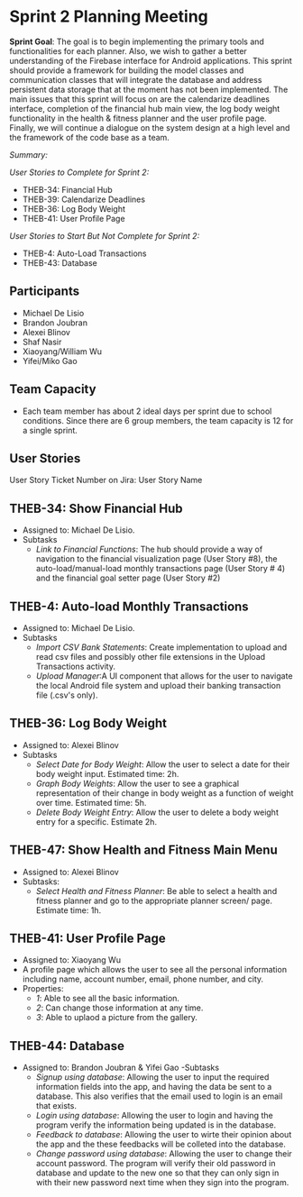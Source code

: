 # Sprint 2 Planning Meeting

**Sprint Goal**: The goal is to begin implementing the primary tools and functionalities for each planner. Also, we wish to gather a better understanding of the Firebase interface for Android applications.
This sprint should provide a framework for building the model classes and communication classes that will integrate the database and address persistent data storage that at the moment has not been implemented.
The main issues that this sprint will focus on are the calendarize deadlines interface, completion of the financial hub main view, the log body weight functionality in the health & fitness planner and the user profile page. Finally, we will continue a dialogue on the system design at a high level and the framework of the code base as a team.

*Summary:*

*User Stories to Complete for Sprint 2:*
- THEB-34: Financial Hub
- THEB-39: Calendarize Deadlines
- THEB-36: Log Body Weight
- THEB-41: User Profile Page

*User Stories to Start But Not Complete for Sprint 2:*
- THEB-4: Auto-Load Transactions
- THEB-43: Database

## Participants
- Michael De Lisio
- Brandon Joubran
- Alexei Blinov
- Shaf Nasir
- Xiaoyang/William Wu
- Yifei/Miko Gao

## Team Capacity
- Each team member has about 2 ideal days per sprint due to school conditions. Since there are 6 group members, the team capacity is 12 for a single sprint.

## User Stories

User Story Ticket Number on Jira: User Story Name

## THEB-34: Show Financial Hub
- Assigned to: Michael De Lisio.
- Subtasks
    - *Link to Financial Functions*: The hub should provide a way of navigation to the financial visualization page (User Story #8), the auto-load/manual-load monthly transactions page (User Story # 4) and the financial goal setter page (User Story #2)

## THEB-4: Auto-load Monthly Transactions
- Assigned to: Michael De Lisio.
- Subtasks
    - *Import CSV Bank Statements*: Create implementation to upload and read csv files and possibly other file extensions in the Upload Transactions activity.
    - *Upload Manager*:A UI component that allows for the user to navigate the local Android file system and upload their banking transaction file (.csv's only).

## THEB-36: Log Body Weight
- Assigned to: Alexei Blinov
- Subtasks
	- *Select Date for Body Weight*: Allow the user to select a date for their body weight input. Estimated time: 2h.
	- *Graph Body Weights*: Allow the user to see a graphical representation of their change in body weight as a function of weight over time. Estimated time: 5h.
	- *Delete Body Weight Entry*: Allow the user to delete a body weight entry for a specific. Estimate 2h. 

## THEB-47: Show Health and Fitness Main Menu
- Assigned to: Alexei Blinov
- Subtasks:
	- *Select Health and Fitness Planner*: Be able to select a health and fitness planner and go to the appropriate planner screen/ page. Estimate time: 1h.
	
## THEB-41: User Profile Page
- Assigned to: Xiaoyang Wu
- A profile page which allows the user to see all the personal information including name, account number, email, phone number, and city.
- Properties:
    - *1*: Able to see all the basic information.
    - *2*: Can change those information at any time.
    - *3*: Able to uplaod a picture from the gallery.
    
## THEB-44: Database
- Assigned to: Brandon Joubran & Yifei Gao
-Subtasks
    - *Signup using database*: Allowing the user to input the required information fields into the app, and having the data be sent to a        database. This also verifies that the email used to login is an email that exists.
    - *Login using database*: Allowing the user to login and having the program verify the information being updated is in the database.
    - *Feedback to database*: Allowing the user to wirte their opinion about the app and the these feedbacks will be colleted into the database.
    - *Change password using database*: Allowing the user to change their account password. The program will verify their old password in database and update to the new one so that they can only sign in with their new password next time when they sign into the program.
